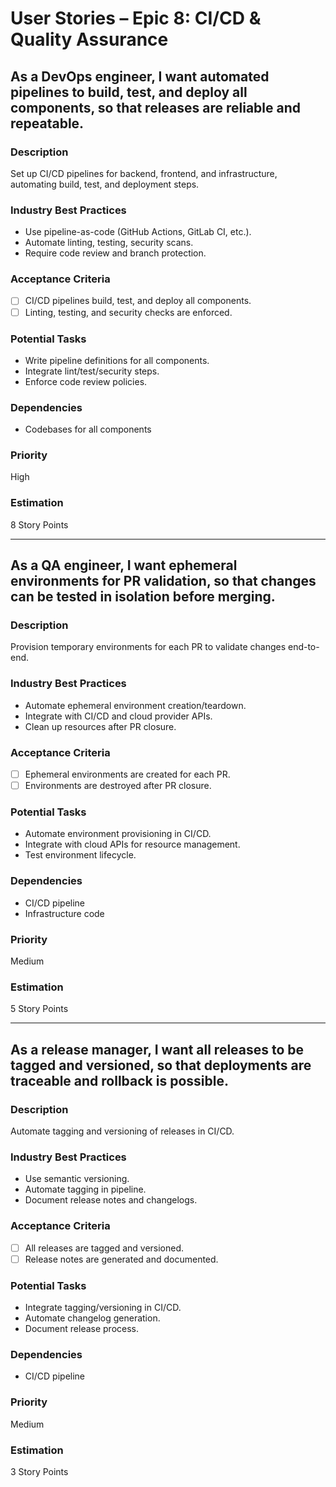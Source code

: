 # User Stories – Epic 8: CI/CD & Quality Assurance

## As a DevOps engineer, I want automated pipelines to build, test, and deploy all components, so that releases are reliable and repeatable.

### Description
Set up CI/CD pipelines for backend, frontend, and infrastructure, automating build, test, and deployment steps.

### Industry Best Practices
- Use pipeline-as-code (GitHub Actions, GitLab CI, etc.).
- Automate linting, testing, security scans.
- Require code review and branch protection.

### Acceptance Criteria
- [ ] CI/CD pipelines build, test, and deploy all components.
- [ ] Linting, testing, and security checks are enforced.

### Potential Tasks
- Write pipeline definitions for all components.
- Integrate lint/test/security steps.
- Enforce code review policies.

### Dependencies
- Codebases for all components

### Priority
High

### Estimation
8 Story Points

---

## As a QA engineer, I want ephemeral environments for PR validation, so that changes can be tested in isolation before merging.

### Description
Provision temporary environments for each PR to validate changes end-to-end.

### Industry Best Practices
- Automate ephemeral environment creation/teardown.
- Integrate with CI/CD and cloud provider APIs.
- Clean up resources after PR closure.

### Acceptance Criteria
- [ ] Ephemeral environments are created for each PR.
- [ ] Environments are destroyed after PR closure.

### Potential Tasks
- Automate environment provisioning in CI/CD.
- Integrate with cloud APIs for resource management.
- Test environment lifecycle.

### Dependencies
- CI/CD pipeline
- Infrastructure code

### Priority
Medium

### Estimation
5 Story Points

---

## As a release manager, I want all releases to be tagged and versioned, so that deployments are traceable and rollback is possible.

### Description
Automate tagging and versioning of releases in CI/CD.

### Industry Best Practices
- Use semantic versioning.
- Automate tagging in pipeline.
- Document release notes and changelogs.

### Acceptance Criteria
- [ ] All releases are tagged and versioned.
- [ ] Release notes are generated and documented.

### Potential Tasks
- Integrate tagging/versioning in CI/CD.
- Automate changelog generation.
- Document release process.

### Dependencies
- CI/CD pipeline

### Priority
Medium

### Estimation
3 Story Points
